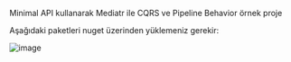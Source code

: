 Minimal API kullanarak Mediatr ile CQRS ve Pipeline Behavior örnek proje

Aşağıdaki paketleri nuget üzerinden yüklemeniz gerekir:

![image](https://user-images.githubusercontent.com/42934024/161954361-cac42e46-d77f-4aab-9c33-6929266e613f.png)
